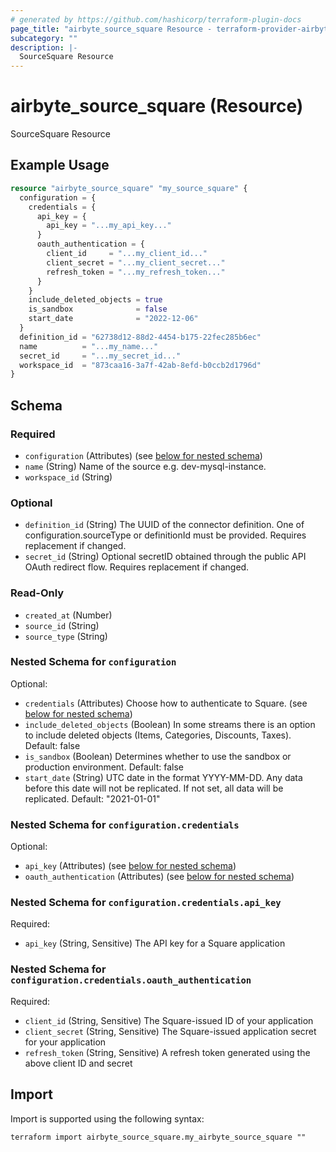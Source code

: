 ```yaml
---
# generated by https://github.com/hashicorp/terraform-plugin-docs
page_title: "airbyte_source_square Resource - terraform-provider-airbyte"
subcategory: ""
description: |-
  SourceSquare Resource
---
```


# airbyte_source_square (Resource)

SourceSquare Resource

## Example Usage

```terraform
resource "airbyte_source_square" "my_source_square" {
  configuration = {
    credentials = {
      api_key = {
        api_key = "...my_api_key..."
      }
      oauth_authentication = {
        client_id     = "...my_client_id..."
        client_secret = "...my_client_secret..."
        refresh_token = "...my_refresh_token..."
      }
    }
    include_deleted_objects = true
    is_sandbox              = false
    start_date              = "2022-12-06"
  }
  definition_id = "62738d12-88d2-4454-b175-22fec285b6ec"
  name          = "...my_name..."
  secret_id     = "...my_secret_id..."
  workspace_id  = "873caa16-3a7f-42ab-8efd-b0ccb2d1796d"
}
```

<!-- schema generated by tfplugindocs -->
## Schema

### Required

- `configuration` (Attributes) (see [below for nested schema](#nestedatt--configuration))
- `name` (String) Name of the source e.g. dev-mysql-instance.
- `workspace_id` (String)

### Optional

- `definition_id` (String) The UUID of the connector definition. One of configuration.sourceType or definitionId must be provided. Requires replacement if changed.
- `secret_id` (String) Optional secretID obtained through the public API OAuth redirect flow. Requires replacement if changed.

### Read-Only

- `created_at` (Number)
- `source_id` (String)
- `source_type` (String)

<a id="nestedatt--configuration"></a>
### Nested Schema for `configuration`

Optional:

- `credentials` (Attributes) Choose how to authenticate to Square. (see [below for nested schema](#nestedatt--configuration--credentials))
- `include_deleted_objects` (Boolean) In some streams there is an option to include deleted objects (Items, Categories, Discounts, Taxes). Default: false
- `is_sandbox` (Boolean) Determines whether to use the sandbox or production environment. Default: false
- `start_date` (String) UTC date in the format YYYY-MM-DD. Any data before this date will not be replicated. If not set, all data will be replicated. Default: "2021-01-01"

<a id="nestedatt--configuration--credentials"></a>
### Nested Schema for `configuration.credentials`

Optional:

- `api_key` (Attributes) (see [below for nested schema](#nestedatt--configuration--credentials--api_key))
- `oauth_authentication` (Attributes) (see [below for nested schema](#nestedatt--configuration--credentials--oauth_authentication))

<a id="nestedatt--configuration--credentials--api_key"></a>
### Nested Schema for `configuration.credentials.api_key`

Required:

- `api_key` (String, Sensitive) The API key for a Square application


<a id="nestedatt--configuration--credentials--oauth_authentication"></a>
### Nested Schema for `configuration.credentials.oauth_authentication`

Required:

- `client_id` (String, Sensitive) The Square-issued ID of your application
- `client_secret` (String, Sensitive) The Square-issued application secret for your application
- `refresh_token` (String, Sensitive) A refresh token generated using the above client ID and secret

## Import

Import is supported using the following syntax:

```shell
terraform import airbyte_source_square.my_airbyte_source_square ""
```
